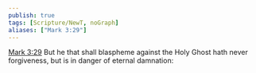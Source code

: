 ```yaml
---
publish: true
tags: [Scripture/NewT, noGraph]
aliases: ["Mark 3:29"]
---
```

[Mark 3:29](https://churchofjesuschrist.org/study/scriptures/nt/mark/3?lang=eng&id=p29#p29) But he that shall blaspheme against the Holy Ghost hath never forgiveness, but is in danger of eternal damnation:
